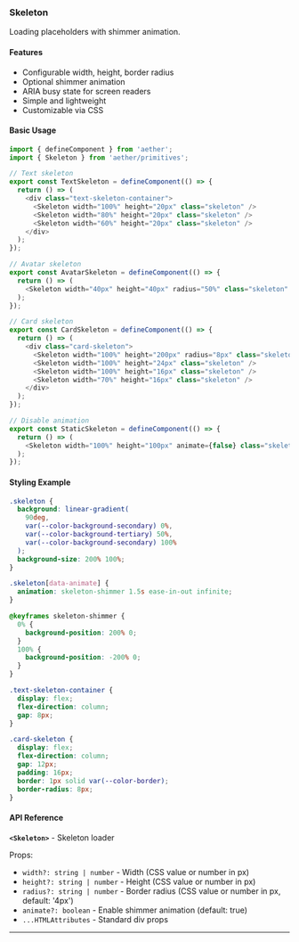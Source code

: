 ### Skeleton

Loading placeholders with shimmer animation.

#### Features

- Configurable width, height, border radius
- Optional shimmer animation
- ARIA busy state for screen readers
- Simple and lightweight
- Customizable via CSS

#### Basic Usage

```typescript
import { defineComponent } from 'aether';
import { Skeleton } from 'aether/primitives';

// Text skeleton
export const TextSkeleton = defineComponent(() => {
  return () => (
    <div class="text-skeleton-container">
      <Skeleton width="100%" height="20px" class="skeleton" />
      <Skeleton width="80%" height="20px" class="skeleton" />
      <Skeleton width="60%" height="20px" class="skeleton" />
    </div>
  );
});

// Avatar skeleton
export const AvatarSkeleton = defineComponent(() => {
  return () => (
    <Skeleton width="40px" height="40px" radius="50%" class="skeleton" />
  );
});

// Card skeleton
export const CardSkeleton = defineComponent(() => {
  return () => (
    <div class="card-skeleton">
      <Skeleton width="100%" height="200px" radius="8px" class="skeleton" />
      <Skeleton width="100%" height="24px" class="skeleton" />
      <Skeleton width="100%" height="16px" class="skeleton" />
      <Skeleton width="70%" height="16px" class="skeleton" />
    </div>
  );
});

// Disable animation
export const StaticSkeleton = defineComponent(() => {
  return () => (
    <Skeleton width="100%" height="100px" animate={false} class="skeleton" />
  );
});
```

#### Styling Example

```css
.skeleton {
  background: linear-gradient(
    90deg,
    var(--color-background-secondary) 0%,
    var(--color-background-tertiary) 50%,
    var(--color-background-secondary) 100%
  );
  background-size: 200% 100%;
}

.skeleton[data-animate] {
  animation: skeleton-shimmer 1.5s ease-in-out infinite;
}

@keyframes skeleton-shimmer {
  0% {
    background-position: 200% 0;
  }
  100% {
    background-position: -200% 0;
  }
}

.text-skeleton-container {
  display: flex;
  flex-direction: column;
  gap: 8px;
}

.card-skeleton {
  display: flex;
  flex-direction: column;
  gap: 12px;
  padding: 16px;
  border: 1px solid var(--color-border);
  border-radius: 8px;
}
```

#### API Reference

**`<Skeleton>`** - Skeleton loader

Props:
- `width?: string | number` - Width (CSS value or number in px)
- `height?: string | number` - Height (CSS value or number in px)
- `radius?: string | number` - Border radius (CSS value or number in px, default: '4px')
- `animate?: boolean` - Enable shimmer animation (default: true)
- `...HTMLAttributes` - Standard div props

---

